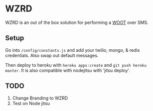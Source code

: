 # WZRD
WZRD is an out of the box solution for performing a [WOOT](http://en.wikipedia.org/wiki/Wizard_of_Oz_experiment) over SMS.

## Setup
Go into `/config/constants.js` and add your twilio, mongo, & redis credentials. Also swap out default messages.

Then deploy to heroku with `heroku apps:create` and `git push heroku master`. It is also compatible with nodejitsu with 'jitsu deploy'.

## TODO
1. Change Branding to WZRD
2. Test on Node jitsu
